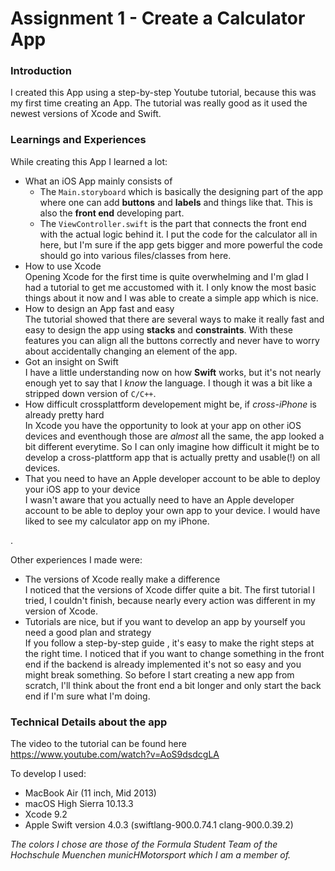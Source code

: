 
Assignment 1 - Create a Calculator App
========================================

### Introduction  
I created this App using a step-by-step Youtube tutorial, because this was my first time creating an App. The tutorial was really good as it used the newest versions of Xcode and Swift.  

### Learnings and Experiences 
While creating this App I learned a lot:  
* What an iOS App mainly consists of   
    * The `Main.storyboard` which is basically the designing part of the app where one can add **buttons** and **labels** and things like that. This is also the **front end** developing part.  
    * The `ViewController.swift` is the part that connects the front end with the actual logic behind it. I put the code for the calculator all in here, but I'm sure if the app gets bigger and more powerful the code should go into various files/classes from here.  
* How to use Xcode  
Opening Xcode for the first time is quite overwhelming and I'm glad I had a tutorial to get me accustomed with it. I only know the most basic things about it now and I was able to create a simple app which is nice.  
* How to design an App fast and easy  
The tutorial showed that there are several ways to make it really fast and easy to design the app using **stacks** and **constraints**. With these features you can align all the buttons correctly and never have to worry about accidentally changing an element of the app.  
* Got an insight on Swift  
I have a little understanding now on how **Swift** works, but it's not nearly enough yet to say that I *know* the language. I though it was a bit like a stripped down version of `C/C++`.  
* How difficult crossplattform developement might be, if _cross-iPhone_ is already pretty hard  
In Xcode you have the opportunity to look at your app on other iOS devices and eventhough those are *almost* all the same, the app looked a bit different everytime.  So I can only imagine how difficult it might be to develop a cross-plattform app that is actually pretty and usable(!) on all devices.  
* That you need to have an Apple developer account to be able to deploy your iOS app to your device  
I wasn't aware that you actually need to have an Apple developer account to be able to deploy your own app to your device. I would have liked to see my calculator app on my iPhone.  

.  

Other experiences  I made were:  
* The versions of Xcode really make a difference  
I noticed that the versions of Xcode differ quite a bit. The first tutorial I tried, I couldn't finish, because nearly every action was different in my version of Xcode.  
* Tutorials are nice, but if you want to develop an app by yourself you need a good plan and strategy  
If you follow a step-by-step guide , it's easy to make the right steps at the right time. I noticed that if you want to change something in the front end if the backend is already implemented it's not so easy and you might break something. So before I start creating a new app from scratch, I'll think about the front end a bit longer and only start the back end if I'm sure what I'm doing.  


### Technical Details about the app
The video to the tutorial can be found here <https://www.youtube.com/watch?v=AoS9dsdcgLA>

To develop I used: 
* MacBook Air (11 inch, Mid 2013)  
* macOS High Sierra 10.13.3  
* Xcode 9.2  
* Apple Swift version 4.0.3 (swiftlang-900.0.74.1 clang-900.0.39.2)

*The colors I chose are those of the Formula Student Team of the Hochschule Muenchen municHMotorsport which I am a member of.*





